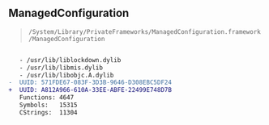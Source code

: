 ## ManagedConfiguration

> `/System/Library/PrivateFrameworks/ManagedConfiguration.framework/ManagedConfiguration`

```diff

   - /usr/lib/liblockdown.dylib
   - /usr/lib/libmis.dylib
   - /usr/lib/libobjc.A.dylib
-  UUID: 571FDE67-083F-3D3B-9646-D308EBC5DF24
+  UUID: A812A966-610A-33EE-ABFE-22499E748D7B
   Functions: 4647
   Symbols:   15315
   CStrings:  11304

```
